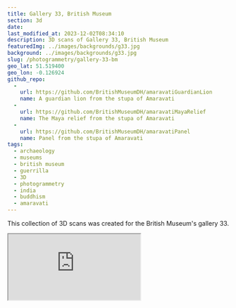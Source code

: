 ```yaml
---
title: Gallery 33, British Museum
section: 3d
date:
last_modified_at: 2023-12-02T08:34:10
description: 3D scans of Gallery 33, British Museum
featuredImg: ../images/backgrounds/g33.jpg
background: ../images/backgrounds/g33.jpg
slug: /photogrammetry/gallery-33-bm
geo_lat: 51.519400
geo_lon: -0.126924
github_repo:
  -
    url: https://github.com/BritishMuseumDH/amaravatiGuardianLion
    name: A guardian lion from the stupa of Amaravati
  -
    url: https://github.com/BritishMuseumDH/amaravatiMayaRelief
    name: The Maya relief from the stupa of Amaravati
  -
    url: https://github.com/BritishMuseumDH/amaravatiPanel
    name: Panel from the stupa of Amaravati
tags:
  - archaeology
  - museums
  - british museum
  - guerrilla
  - 3D
  - photogrammetry
  - india
  - buddhism
  - amaravati
---
```


This collection of 3D scans was created for the British Museum's gallery 33.

<div class="ratio  ratio-1x1 mb-3">
  <iframe title="A 3D model playlist from gallery 33" src="https://sketchfab.com/playlists/embed?collection=8dc2f934321a4f33a907acc8f0ab4795"  allow="autoplay; fullscreen; vr" mozallowfullscreen="true" webkitallowfullscreen="true"></iframe>
</div>
